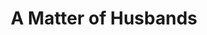 ---
title: A Matter of Husbands
year: 1932
opening_date: 1932-02-09
closing_date: 
layout: productions
featured_image: 
image_caption:
image_credit:
playbill:
category:
Theatre: Theatre Jacksonville
cast:
  Any French Maid: Betty Rogers
  Any Ernest Young Wife: Mary Keen
  Any Popular Actress: Sarah Payne Cawthorn
understudies:
orchestra:
crew:
  Director: Sarah Payne Cawthorn
  Staging: 
    - Dick Grether
    - Winston Fowler
  Staging Assistant:
    - Roy Richardson
external_links:
---